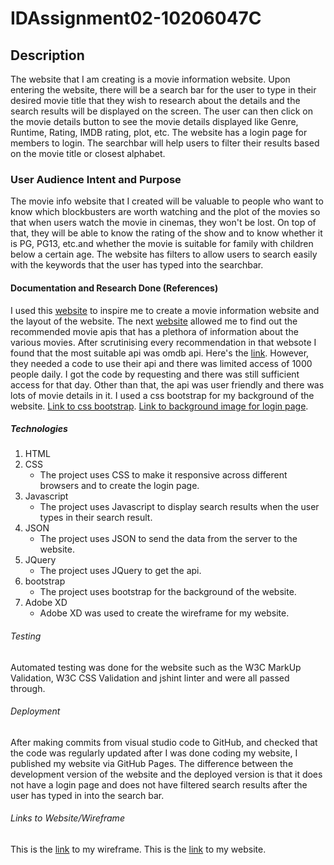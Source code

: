 # IDAssignment02-10206047C
## Description
The website that I am creating is a movie information website. Upon entering the website, there will be a search bar for the user to type in their desired movie title that 
they wish to research about the details and the search results will be displayed on the screen. The user can then click on the movie details button to see the movie details displayed like 
Genre, Runtime, Rating, IMDB rating, plot, etc. The website has a login page for members to login. The searchbar will help users to filter their results based on the movie title or closest alphabet.

### User Audience Intent and Purpose
The movie info website that I created will be valuable to people who want to know which blockbusters are worth watching and the plot of the movies so that when users watch the movie in cinemas,
they won't be lost. On top of that, they will be able to know the rating of the show and to know whether it is PG, PG13, etc.and whether the movie is suitable for family with children below a certain age.
The website has filters to allow users to search easily with the keywords that the user has typed into the searchbar.


#### Documentation and Research Done (References)
I used this [website](https://medium.com/javascript-in-plain-english/build-a-movie-info-search-app-ea39e1df6fdd)
to inspire me to create a movie information website and the layout of the website. The next [website](https://www.programmableweb.com/news/10-most-popular-movies-apis/brief/2019/05/19) allowed me to find out
the recommended movie apis that has a plethora of information about the various movies. After scrutinising every recommendation in that websote I found that the most suitable api was omdb api. Here's the [link](http://www.omdbapi.com/).
However, they needed a code to use their api and there was limited access of 1000 people daily. I got the code by requesting and there was still sufficient access for that day. Other than that, the api was user friendly and there was lots of movie details in it.
I used a css bootstrap for my background of the website. [Link to css bootstrap](https://bootswatch.com/4/solar/bootstrap.min.css).
[Link to background image for login page](https://cdn.mos.cms.futurecdn.net/vspbxJgbuARUmfvw9UQk34-1200-80.jpg).

##### Technologies
1. HTML
2. CSS
   * The project uses CSS to make it responsive across different browsers and to create the login page. 
3. Javascript
   * The project uses Javascript to display search results when the user types in their search result. 
4. JSON
   * The project uses JSON to send the data from the server to the website.
5. JQuery
   * The project uses JQuery to get the api.
6. bootstrap
   * The project uses bootstrap for the background of the website.
7. Adobe XD
   * Adobe XD was used to create the wireframe for my website.

###### Testing
Automated testing was done for the website such as the W3C MarkUp Validation, W3C CSS Validation and jshint linter and were all passed through.

###### Deployment
After making commits from visual studio code to GitHub, and checked that the code was regularly updated after I was done coding my website, I published my website via GitHub Pages. The difference between the development version of the website and the deployed version is that it does not have a login page and does not have filtered search results after the user has typed in into the search bar.

###### Links to Website/Wireframe
This is the [link](https://xd.adobe.com/view/b07eda5e-8b5b-4e64-ab9f-dd99c22ef700-e52d/) to my wireframe.
This is the [link](https://tayyikyong.github.io/IDAssignment02-10206047C/) to my website.



